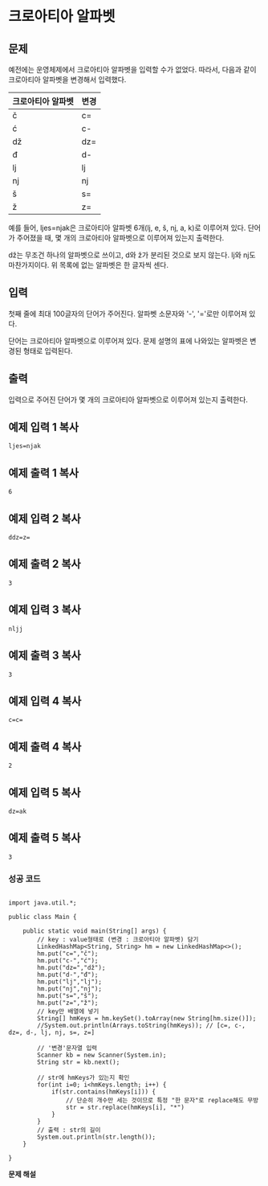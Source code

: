 # 크로아티아 알파벳



## 문제

예전에는 운영체제에서 크로아티아 알파벳을 입력할 수가 없었다. 따라서, 다음과 같이 크로아티아 알파벳을 변경해서 입력했다.

| 크로아티아 알파벳 | 변경 |
| ----------------- | ---- |
| č                 | c=   |
| ć                 | c-   |
| dž                | dz=  |
| đ                 | d-   |
| lj                | lj   |
| nj                | nj   |
| š                 | s=   |
| ž                 | z=   |

예를 들어, ljes=njak은 크로아티아 알파벳 6개(lj, e, š, nj, a, k)로 이루어져 있다. 단어가 주어졌을 때, 몇 개의 크로아티아 알파벳으로 이루어져 있는지 출력한다.

dž는 무조건 하나의 알파벳으로 쓰이고, d와 ž가 분리된 것으로 보지 않는다. lj와 nj도 마찬가지이다. 위 목록에 없는 알파벳은 한 글자씩 센다.

## 입력

첫째 줄에 최대 100글자의 단어가 주어진다. 알파벳 소문자와 '-', '='로만 이루어져 있다.

단어는 크로아티아 알파벳으로 이루어져 있다. 문제 설명의 표에 나와있는 알파벳은 변경된 형태로 입력된다.

## 출력

입력으로 주어진 단어가 몇 개의 크로아티아 알파벳으로 이루어져 있는지 출력한다.

## 예제 입력 1 복사

```
ljes=njak
```

## 예제 출력 1 복사

```
6
```

## 예제 입력 2 복사

```
ddz=z=
```

## 예제 출력 2 복사

```
3
```

## 예제 입력 3 복사

```
nljj
```

## 예제 출력 3 복사

```
3
```

## 예제 입력 4 복사

```
c=c=
```

## 예제 출력 4 복사

```
2
```

## 예제 입력 5 복사

```
dz=ak
```

## 예제 출력 5 복사

```
3
```



### 성공 코드

```

import java.util.*;

public class Main {

	public static void main(String[] args) {
		// key : value형태로 (변경 : 크로아티아 알파벳) 담기
		LinkedHashMap<String, String> hm = new LinkedHashMap<>();
		hm.put("c=","č");
		hm.put("c-","ć");
		hm.put("dz=","dž");
		hm.put("d-","đ");
		hm.put("lj","lj");
		hm.put("nj","nj");
		hm.put("s=","š");
		hm.put("z=","ž");
		// key만 배열에 넣기
		String[] hmKeys = hm.keySet().toArray(new String[hm.size()]);
		//System.out.println(Arrays.toString(hmKeys)); // [c=, c-, dz=, d-, lj, nj, s=, z=]
       
		// '변경'문자열 입력
		Scanner kb = new Scanner(System.in);
		String str = kb.next();
		
		// str에 hmKeys가 있는지 확인
		for(int i=0; i<hmKeys.length; i++) {
			if(str.contains(hmKeys[i])) {
				// 단순히 개수만 세는 것이므로 특정 "한 문자"로 replace해도 무방
				str = str.replace(hmKeys[i], "*")
			}
		}
		// 출력 : str의 길이
		System.out.println(str.length());
	}

}
```



**문제 해설**

[Notion]: https://lealea.tistory.com/46


